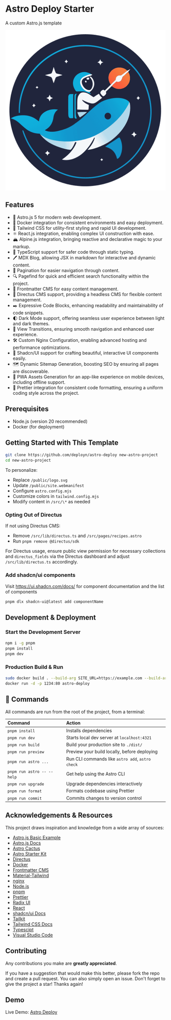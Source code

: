 # Astro Deploy Starter

A custom Astro.js template

![Logo](./public/pwa-512x512.png)

## Features

- 🚀 Astro.js 5 for modern web development.
- 🐳 Docker integration for consistent environments and easy deployment.
- 🍃 Tailwind CSS for utility-first styling and rapid UI development.
- ⚛️ React.js integration, enabling complex UI construction with ease.
- 🏔️ Alpine.js integration, bringing reactive and declarative magic to your markup.
- 📘 TypeScript support for safer code through static typing.
- 🖊️ MDX Blog, allowing JSX in markdown for interactive and dynamic content.
- 📄 Pagination for easier navigation through content.
- 🔍 Pagefind for quick and efficient search functionality within the project.
- 🔖 Frontmatter CMS for easy content management.
- 🐇 Directus CMS support, providing a headless CMS for flexible content management.
- ✒️ Expressive Code Blocks, enhancing readability and maintainability of code snippets.
- 🌓 Dark Mode support, offering seamless user experience between light and dark themes.
- 🌟 View Transitions, ensuring smooth navigation and enhanced user experience.
- 🛠 Custom Nginx Configuration, enabling advanced hosting and performance optimizations.
- 🎨 Shadcn/UI support for crafting beautiful, interactive UI components easily.
- 🗺 Dynamic Sitemap Generation, boosting SEO by ensuring all pages are discoverable.
- 📱 PWA Assets Generation for an app-like experience on mobile devices, including offline support.
- 💅 Prettier integration for consistent code formatting, ensuring a uniform coding style across the project.

## Prerequisites

- Node.js (version 20 recommended)
- Docker (for deployment)

## Getting Started with This Template

```sh
git clone https://github.com/deployn/astro-deploy new-astro-project
cd new-astro-project
```

To personalize:

- Replace `/public/logo.svg`
- Update `/public/site.webmanifest`
- Configure `astro.config.mjs`
- Customize colors in `tailwind.config.mjs`
- Modify content in `/src/\*` as needed

### Opting Out of Directus

If not using Directus CMS:

- Remove `/src/lib/directus.ts` and `/src/pages/recipes.astro`
- Run `pnpm remove @directus/sdk`

For Directus usage, ensure public view permission for necessary collections and `directus_fields` via the Directus dashboard and adjust `/src/lib/directus.ts` accordingly.

### Add shadcn/ui components

Visit <https://ui.shadcn.com/docs/> for component documentation and the list of components

```sh
pnpm dlx shadcn-ui@latest add componentName
```

## Development & Deployment

### Start the Development Server

```sh
npm i -g pnpm
pnpm install
pnpm dev
```

### Production Build & Run

```sh
sudo docker build . --build-arg SITE_URL=https://example.com --build-arg DIRECTUS_URL=https://example.directus.com -t astro-deploy
docker run -d -p 1234:80 astro-deploy
```

## 🧞 Commands

All commands are run from the root of the project, from a terminal:

| Command                    | Action                                           |
| :------------------------- | :----------------------------------------------- |
| `pnpm install`             | Installs dependencies                            |
| `pnpm run dev`             | Starts local dev server at `localhost:4321`      |
| `pnpm run build`           | Build your production site to `./dist/`          |
| `pnpm run preview`         | Preview your build locally, before deploying     |
| `pnpm run astro ...`       | Run CLI commands like `astro add`, `astro check` |
| `pnpm run astro -- --help` | Get help using the Astro CLI                     |
| `pnpm run upgrade`         | Upgrade dependencies interactively               |
| `pnpm run format`          | Formats codebase using Prettier                  |
| `pnpm run commit`          | Commits changes to version control               |

## Acknowledgements & Resources

This project draws inspiration and knowledge from a wide array of sources:

- [Astro.js Basic Example](https://github.com/withastro/astro/tree/main/examples/basics)
- [Astro.js Docs](https://docs.astro.build/)
- [Astro Cactus](https://github.com/chrismwilliams/astro-theme-cactus)
- [Astro Starter Kit](https://github.com/zankhq/astro-starter)
- [Directus](https://directus.io/)
- [Docker](https://www.docker.com/)
- [Frontmatter CMS](https://frontmatter.codes/)
- [Material-Tailwind](https://www.material-tailwind.com/)
- [nginx](https://www.nginx.com/)
- [Node.js](https://nodejs.org/en)
- [pnpm](https://pnpm.io/)
- [Prettier](https://prettier.io/)
- [Radix UI](https://www.radix-ui.com/)
- [React](https://react.dev/)
- [shadcn/ui Docs](https://ui.shadcn.com/docs)
- [Tailkit](https://tailkit.com/)
- [Tailwind CSS Docs](https://tailwindcss.com/docs/)
- [Typescipt](https://www.typescriptlang.org/)
- [Visual Studio Code](https://code.visualstudio.com/)

## Contributing

Any contributions you make are **greatly appreciated**.

If you have a suggestion that would make this better, please fork the repo and create a pull request. You can also simply open an issue.
Don't forget to give the project a star! Thanks again!

## Demo

Live Demo: [Astro Deploy](https://astro.deployn.de)
